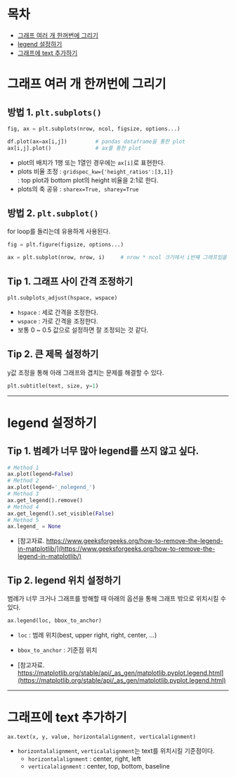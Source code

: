 # **목차** 
* [그래프 여러 개 한꺼번에 그리기](#그래프-여러-개-한꺼번에-그리기)
* [legend 설정하기](#legend-설정하기)
* [그래프에 text 추가하기](#그래프에-text-추가하기)

# **그래프 여러 개 한꺼번에 그리기**

## **방법 1. `plt.subplots()`**

```python
fig, ax = plt.subplots(nrow, ncol, figsize, options...)

df.plot(ax=ax[i,j])         # pandas dataframe을 통한 plot
ax[i,j].plot()              # ax를 통한 plot
```

* plot의 배치가 1행 또는 1열인 경우에는 `ax[i]`로 표현한다.
* plots 비율 조정 : `gridspec_kw={'height_ratios':[3,1]}`<br>
: top plot과 bottom plot의 height 비율을 2:1로 한다. 
* plots의 축 공유 : `sharex=True, sharey=True`

## **방법 2. `plt.subplot()`**
for loop를 돌리는데 유용하게 사용된다. 
```python
fig = plt.figure(figsize, options...)

ax = plt.subplot(nrow, nrow, i)     # nrow * ncol 크기에서 i번째 그래프임을 의미 
```


## **Tip 1. 그래프 사이 간격 조정하기**

```python
plt.subplots_adjust(hspace, wspace)
```

* `hspace` : 세로 간격을 조정한다. 
* `wspace` : 가로 간격을 조정한다. 
* 보통 0 ~ 0.5 값으로 설정하면 잘 조정되는 것 같다.

## **Tip 2. 큰 제목 설정하기**
y값 조정을 통해 아래 그래프와 겹치는 문제를 해결할 수 있다. 

```python
plt.subtitle(text, size, y=1)
```


---

# **legend 설정하기**

## **Tip 1. 범례가 너무 많아 legend를 쓰지 않고 싶다.**

```python
# Method 1
ax.plot(legend=False)
# Method 2
ax.plot(legend='_nolegend_')
# Method 3
ax.get_legend().remove()
# Method 4
ax.get_legend().set_visible(False)
# Method 5
ax.legend_ = None
```
* [참고자료. https://www.geeksforgeeks.org/how-to-remove-the-legend-in-matplotlib/](https://www.geeksforgeeks.org/how-to-remove-the-legend-in-matplotlib/)

## **Tip 2. legend 위치 설정하기**

범례가 너무 크거나 그래프를 방해할 때 아래의 옵션을 통해 그래프 밖으로 위치시킬 수 있다.

```python
ax.legend(loc, bbox_to_anchor)
```
* `loc` : 범례 위치(best, upper right, right, center, ...)
* `bbox_to_anchor` : 기준점 위치


* [참고자료. https://matplotlib.org/stable/api/_as_gen/matplotlib.pyplot.legend.html](https://matplotlib.org/stable/api/_as_gen/matplotlib.pyplot.legend.html)

---

# **그래프에 text 추가하기**

```
ax.text(x, y, value, horizontalalignment, verticalalignment)
```

* `horizontalalignment`, `verticalalignment`는 text를 위치시킬 기준점이다.
    * `horizontalalignment` : center, right, left
    * `verticalalignment` : center, top, bottom, baseline